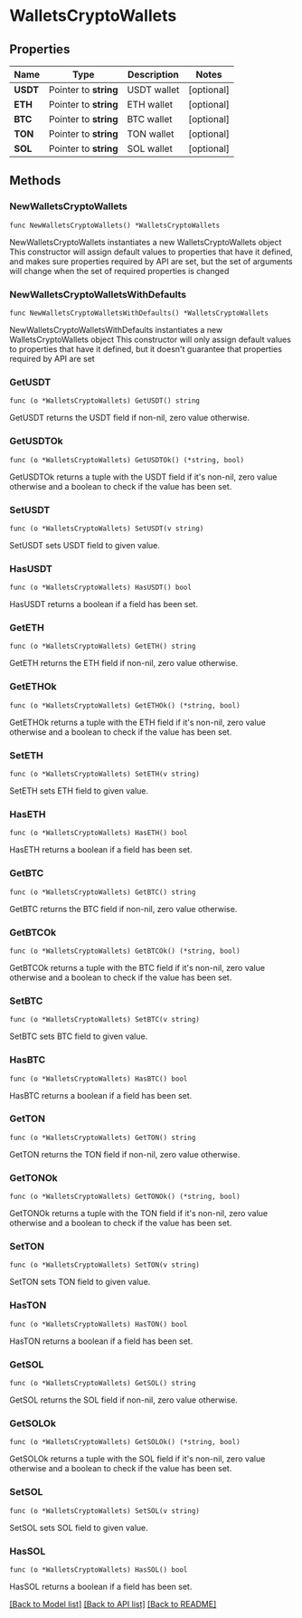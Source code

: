 # WalletsCryptoWallets

## Properties

Name | Type | Description | Notes
------------ | ------------- | ------------- | -------------
**USDT** | Pointer to **string** | USDT wallet | [optional] 
**ETH** | Pointer to **string** | ETH wallet | [optional] 
**BTC** | Pointer to **string** | BTC wallet | [optional] 
**TON** | Pointer to **string** | TON wallet | [optional] 
**SOL** | Pointer to **string** | SOL wallet | [optional] 

## Methods

### NewWalletsCryptoWallets

`func NewWalletsCryptoWallets() *WalletsCryptoWallets`

NewWalletsCryptoWallets instantiates a new WalletsCryptoWallets object
This constructor will assign default values to properties that have it defined,
and makes sure properties required by API are set, but the set of arguments
will change when the set of required properties is changed

### NewWalletsCryptoWalletsWithDefaults

`func NewWalletsCryptoWalletsWithDefaults() *WalletsCryptoWallets`

NewWalletsCryptoWalletsWithDefaults instantiates a new WalletsCryptoWallets object
This constructor will only assign default values to properties that have it defined,
but it doesn't guarantee that properties required by API are set

### GetUSDT

`func (o *WalletsCryptoWallets) GetUSDT() string`

GetUSDT returns the USDT field if non-nil, zero value otherwise.

### GetUSDTOk

`func (o *WalletsCryptoWallets) GetUSDTOk() (*string, bool)`

GetUSDTOk returns a tuple with the USDT field if it's non-nil, zero value otherwise
and a boolean to check if the value has been set.

### SetUSDT

`func (o *WalletsCryptoWallets) SetUSDT(v string)`

SetUSDT sets USDT field to given value.

### HasUSDT

`func (o *WalletsCryptoWallets) HasUSDT() bool`

HasUSDT returns a boolean if a field has been set.

### GetETH

`func (o *WalletsCryptoWallets) GetETH() string`

GetETH returns the ETH field if non-nil, zero value otherwise.

### GetETHOk

`func (o *WalletsCryptoWallets) GetETHOk() (*string, bool)`

GetETHOk returns a tuple with the ETH field if it's non-nil, zero value otherwise
and a boolean to check if the value has been set.

### SetETH

`func (o *WalletsCryptoWallets) SetETH(v string)`

SetETH sets ETH field to given value.

### HasETH

`func (o *WalletsCryptoWallets) HasETH() bool`

HasETH returns a boolean if a field has been set.

### GetBTC

`func (o *WalletsCryptoWallets) GetBTC() string`

GetBTC returns the BTC field if non-nil, zero value otherwise.

### GetBTCOk

`func (o *WalletsCryptoWallets) GetBTCOk() (*string, bool)`

GetBTCOk returns a tuple with the BTC field if it's non-nil, zero value otherwise
and a boolean to check if the value has been set.

### SetBTC

`func (o *WalletsCryptoWallets) SetBTC(v string)`

SetBTC sets BTC field to given value.

### HasBTC

`func (o *WalletsCryptoWallets) HasBTC() bool`

HasBTC returns a boolean if a field has been set.

### GetTON

`func (o *WalletsCryptoWallets) GetTON() string`

GetTON returns the TON field if non-nil, zero value otherwise.

### GetTONOk

`func (o *WalletsCryptoWallets) GetTONOk() (*string, bool)`

GetTONOk returns a tuple with the TON field if it's non-nil, zero value otherwise
and a boolean to check if the value has been set.

### SetTON

`func (o *WalletsCryptoWallets) SetTON(v string)`

SetTON sets TON field to given value.

### HasTON

`func (o *WalletsCryptoWallets) HasTON() bool`

HasTON returns a boolean if a field has been set.

### GetSOL

`func (o *WalletsCryptoWallets) GetSOL() string`

GetSOL returns the SOL field if non-nil, zero value otherwise.

### GetSOLOk

`func (o *WalletsCryptoWallets) GetSOLOk() (*string, bool)`

GetSOLOk returns a tuple with the SOL field if it's non-nil, zero value otherwise
and a boolean to check if the value has been set.

### SetSOL

`func (o *WalletsCryptoWallets) SetSOL(v string)`

SetSOL sets SOL field to given value.

### HasSOL

`func (o *WalletsCryptoWallets) HasSOL() bool`

HasSOL returns a boolean if a field has been set.


[[Back to Model list]](../README.md#documentation-for-models) [[Back to API list]](../README.md#documentation-for-api-endpoints) [[Back to README]](../README.md)


